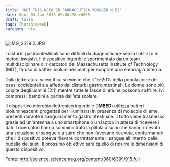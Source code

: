 ```yaml
---
title: 'HOT THIS WEEK IN FARMACEUTICA YOUNGER N.52'
date: Sun, 03 Jun 2018 09:00:26 +0000
draft: false
tags: [hotthisweek]
category: htw
---
```


![IMG_2219 2.JPG](/img/hot-this-week-in-farmaceutica-younger-n-5.md/img_2219-2.jpg)

I disturbi gastrointestinali sono difficili da diagnosticare senza l’utilizzo di metodi invasivi. Il dispositivo ingeribile sperimentato da un team multidisciplinare di ricercatori del Massachusetts Institute of Technology (MIT), fa uso di batteri bioluminescenti per scoprire una emorragia interna.

Dalla letteratura scientifica si evince che il 15-20% della popolazione dei paesi occidentali sia affetto dai disturbi gastrointestinali. Le donne sono più colpite degli uomini (2:1) mentre tutte le fasce di età ne possono soffrire, ivi compresi i bambini a partire dall’età scolare.

Il dispositivo microbioelettronico ingeribile (**IMBED**) utilizza batteri bioluminescenti progettati per illuminarsi in presenza di molecole di eme, presenti durante il sanguinamento gastrointestinale. Il tutto viene trasmesso grazie ad un'antenna a uno smartphone o un laptop in attesa di ricevere i dati. I ricercatori hanno somministrato la pillola a suini che hanno ricevuto una soluzione di sangue e a suini che non l’avevano ricevuta, confermando che il dispositivo poteva rilevare correttamente il sangue all'interno delle budella dei suini. Il prossimo obiettivo sarà quello di ridurre le dimensioni di questo dispositivo.

Fonte: http://science.sciencemag.org/content/360/6391/915.full